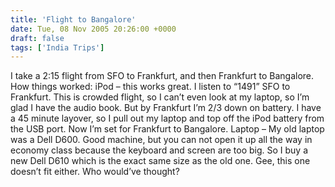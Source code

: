 ```yaml
---
title: 'Flight to Bangalore'
date: Tue, 08 Nov 2005 20:26:00 +0000
draft: false
tags: ['India Trips']
---
```


I take a 2:15 flight from SFO to Frankfurt, and then Frankfurt to Bangalore. How things worked: iPod – this works great. I listen to “1491” SFO to Frankfurt. This is crowded flight, so I can’t even look at my laptop, so I’m glad I have the audio book. But by Frankfurt I’m 2/3 down on battery. I have a 45 minute layover, so I pull out my laptop and top off the iPod battery from the USB port. Now I’m set for Frankfurt to Bangalore. Laptop – My old laptop was a Dell D600. Good machine, but you can not open it up all the way in economy class because the keyboard and screen are too big. So I buy a new Dell D610 which is the exact same size as the old one. Gee, this one doesn’t fit either. Who would’ve thought?